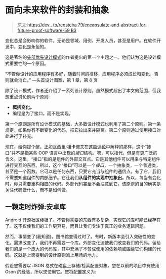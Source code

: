 # 面向未来软件的封装和抽象

> 原文:[https://dev . to/rcosteira 79/encapsulate-and-abstract-for-future-proof-software-59 B3](https://dev.to/rcosteira79/encapsulate-and-abstract-for-future-proof-software-59b3)

变化总是会影响你的软件。无论是领域、用例、开发人员，甚至是用户。在软件开发中，变化是永恒的。

这是著名的[头部优先设计模式](http://shop.oreilly.com/product/9780596007126.do)的作者提出的第一个主题之一。他们认为这是设计模式重要性的一个原因。

“不管你设计的应用程序有多好，随着时间的推移，应用程序必须成长和变化，否则就会消亡。”
—头首设计图案，第 1 章，第 8 页

除了设计模式，作者还介绍了一系列设计原则。虽然模式超出了本文的范围，但我想重点讨论前两个原则:

*   **概括变化。**
*   编程是为了接口，而不是实现。

第一个原则是所有设计模式的基础，大多数设计模式也利用了第二个原则。第一条规定，如果你有不断变化的代码，把它拉出来并隔离。第二个原则通过使用接口对此进行了补充。

现在，给你提个醒。正如瓦西里·祖卡诺夫在[这篇评论](https://medium.com/@techyourchance/i-havent-read-head-first-design-patterns-yet-but-i-heard-that-it-s-a-worthy-book-b53f72e9b495)中解释的那样，这个“接口”并不是指某些 OOP 语言中出现的*接口*结构。嗯，可以指代，但是有更广泛的含义。这里，“接口”指的是组件的外部交互点。它是其他组件可以用来与特定组件进行交互的东西。所以，这个“接口”可以是一个*接口*，一个抽象类，一个普通类，甚至是一个函数。它可以是任何东西，只要它充当与组件的通信点。有了它，我们不需要知道组件的内部细节。它让我们**从组件的实现中抽象出**。所以，每当有变化时，你只需要重构相应的代码。外部代码甚至不会注意到它。该原则的目的确实是关注代码做什么，而不是如何做。

## [](#a-ticking-time-bomb-android-libraries)一颗定时炸弹:安卓库

Android 开源社区棒极了。不管你需要的东西有多复杂，实现它的库可能已经存在了。这不仅使我们的工作更容易，而且让我们专注于真正的业务逻辑问题。

然而，事情变了(我知道)。图书馆变得过时了。有时，新版本会引入突破性的变化。需求改变了，我们不再需要一个库。外部变化迫使我们改变我们的代码。留给我们的是一个庞大的代码库，其中充满了不赞成使用的依赖项或围绕它们构建的代码。这就是上面提到的设计原则派上用场的地方。

假设您需要以 JSON 格式在磁盘上存储/检索配置对象。您在以前的项目中有使用 Gson 的经验，所以您使用它。您将配置定义为: